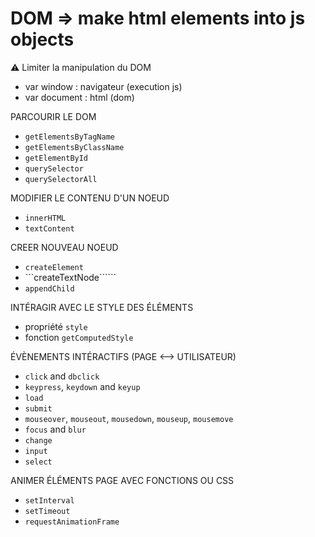 # DOM => make html elements into js objects
:warning: Limiter la manipulation du DOM
- var window : navigateur (execution js)
- var document : html (dom)

PARCOURIR LE DOM
- ```getElementsByTagName```
- ```getElementsByClassName```
- ```getElementById```
- ```querySelector```
- ```querySelectorAll```

MODIFIER LE CONTENU D'UN NOEUD
- ```innerHTML```
- ```textContent```

CREER NOUVEAU NOEUD
- ```createElement```
- ```createTextNode``````
- ```appendChild```

INTÉRAGIR AVEC LE STYLE DES ÉLÉMENTS
- propriété ```style```
- fonction ```getComputedStyle```

ÉVÈNEMENTS INTÉRACTIFS (PAGE <--> UTILISATEUR)
- ```click``` and ```dbclick```
- ```keypress```, ```keydown``` and ```keyup```
- ```load```
- ```submit```
- ```mouseover```, ```mouseout```, ```mousedown```, ```mouseup```, ```mousemove```
- ```focus``` and ```blur```
- ```change```
- ```input```
- ```select```

ANIMER ÉLÉMENTS PAGE AVEC FONCTIONS OU CSS
- ```setInterval```
- ```setTimeout```
- ```requestAnimationFrame```
